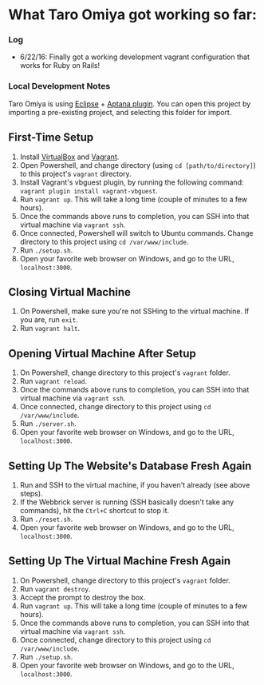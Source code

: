 # What Taro Omiya got working so far:

### Log

* 6/22/16: Finally got a working development vagrant configuration that works for Ruby on Rails!

### Local Development Notes

Taro Omiya is using [Eclipse](https://eclipse.org/downloads/) + [Aptana plugin](https://marketplace.eclipse.org/content/aptana-studio-3).
You can open this project by importing a pre-existing project, and selecting this folder for import.

## First-Time Setup

1. Install [VirtualBox](https://www.virtualbox.org/wiki/Downloads) and [Vagrant](https://www.vagrantup.com/downloads.html).
2. Open Powershell, and change directory (using `cd [path/to/directory]`) to this project's `vagrant` directory.
3. Install Vagrant's vbguest plugin, by running the following command: `vagrant plugin install vagrant-vbguest`.
4. Run `vagrant up`. This will take a long time (couple of minutes to a few hours).
5. Once the commands above runs to completion, you can SSH into that virtual machine via `vagrant ssh`.
6. Once connected, Powershell will switch to Ubuntu commands. Change directory to this project using `cd /var/www/include`.
7. Run `./setup.sh`.
8. Open your favorite web browser on Windows, and go to the URL, `localhost:3000`.

## Closing Virtual Machine

1. On Powershell, make sure you're not SSHing to the virtual machine.  If you are, run `exit`.
2. Run `vagrant halt`.

## Opening Virtual Machine After Setup

1. On Powershell, change directory to this project's `vagrant` folder.
2. Run `vagrant reload`.
5. Once the commands above runs to completion, you can SSH into that virtual machine via `vagrant ssh`.
6. Once connected, change directory to this project using `cd /var/www/include`.
7. Run `./server.sh`.
8. Open your favorite web browser on Windows, and go to the URL, `localhost:3000`.

## Setting Up The Website's Database Fresh Again

1. Run and SSH to the virtual machine, if you haven't already (see above steps).
2. If the Webbrick server is running (SSH basically doesn't take any commands), hit the `Ctrl+C` shortcut to stop it.
3. Run `./reset.sh`.
8. Open your favorite web browser on Windows, and go to the URL, `localhost:3000`.

## Setting Up The Virtual Machine Fresh Again

1. On Powershell, change directory to this project's `vagrant` folder.
2. Run `vagrant destroy`.
3. Accept the prompt to destroy the box.
4. Run `vagrant up`. This will take a long time (couple of minutes to a few hours).
5. Once the commands above runs to completion, you can SSH into that virtual machine via `vagrant ssh`.
6. Once connected, change directory to this project using `cd /var/www/include`.
7. Run `./setup.sh`.
8. Open your favorite web browser on Windows, and go to the URL, `localhost:3000`.
